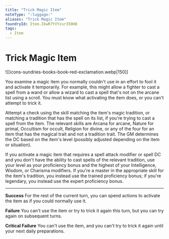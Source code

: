 ```yaml
---
title: "Trick Magic Item"
noteType: ":luggage:"
aliases: "Trick Magic Item"
foundryId: Item.I6wR7YVYzur350H8
tags:
  - Item
---
```


# Trick Magic Item
![[icons-sundries-books-book-red-exclamation.webp|150]]

You examine a magic item you normally couldn't use in an effort to fool it and activate it temporarily. For example, this might allow a fighter to cast a spell from a wand or allow a wizard to cast a spell that's not on the arcane list using a scroll. You must know what activating the item does, or you can't attempt to trick it.

Attempt a check using the skill matching the item's magic tradition, or matching a tradition that has the spell on its list, if you're trying to cast a spell from the item. The relevant skills are Arcana for arcane, Nature for primal, Occultism for occult, Religion for divine, or any of the four for an item that has the magical trait and not a tradition trait. The GM determines the DC based on the item's level (possibly adjusted depending on the item or situation).

If you activate a magic item that requires a spell attack modifier or spell DC and you don't have the ability to cast spells of the relevant tradition, use your level as your proficiency bonus and the highest of your Intelligence, Wisdom, or Charisma modifiers. If you're a master in the appropriate skill for the item's tradition, you instead use the trained proficiency bonus; if you're legendary, you instead use the expert proficiency bonus.

* * *

**Success** For the rest of the current turn, you can spend actions to activate the item as if you could normally use it.

**Failure** You can't use the item or try to trick it again this turn, but you can try again on subsequent turns.

**Critical Failure** You can't use the item, and you can't try to trick it again until your next daily preparations.

